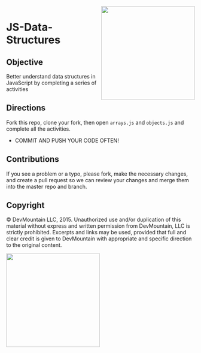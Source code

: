 <img src="https://s3.amazonaws.com/devmountain/readme-logo.png" width="250" align="right">

JS-Data-Structures
=========

## Objective
Better understand data structures in JavaScript by completing a series of activities

## Directions
Fork this repo, clone your fork, then open `arrays.js` and `objects.js` and complete all the activities.

* COMMIT AND PUSH YOUR CODE OFTEN!

## Contributions
If you see a problem or a typo, please fork, make the necessary changes, and create a pull request so we can review your changes and merge them into the master repo and branch.

## Copyright

© DevMountain LLC, 2015. Unauthorized use and/or duplication of this material without express and written permission from DevMountain, LLC is strictly prohibited. Excerpts and links may be used, provided that full and clear credit is given to DevMountain with appropriate and specific direction to the original content.

<img src="https://s3.amazonaws.com/devmountain/readme-logo.png" width="250">
